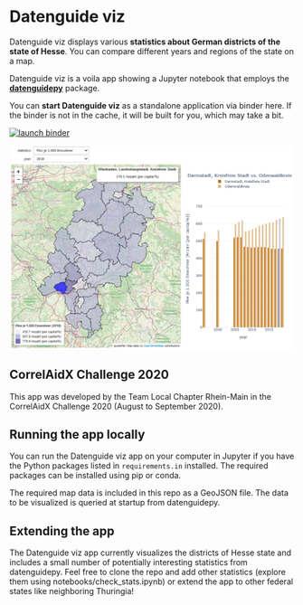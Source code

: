 # Datenguide viz

Datenguide viz displays various **statistics about German districts of the state of Hesse**. You can compare different years and regions of the state on a map.

Datenguide viz is a voila app showing a Jupyter notebook that employs the **[datenguidepy](https://github.com/CorrelAid/datenguide-python)** package.

You can **start Datenguide viz** as a standalone application via binder here. If the binder is not in the cache, it will be built for you, which may take a bit.

[![launch binder](https://mybinder.org/badge_logo.svg)](https://mybinder.org/v2/gh/CorrelAid/cax-challenge-rhein-main/master?urlpath=%2Fvoila%2Frender%2Fnotebooks%2Fapp.ipynb)

![Datenguide viz preview](img/datenguide-viz-example-Hesse.png)

## CorrelAidX Challenge 2020

This app was developed by the Team Local Chapter Rhein-Main in the CorrelAidX Challenge 2020 (August to September 2020).

## Running the app locally

You can run the Datenguide viz app on your computer in Jupyter if you have the Python packages listed in `requirements.in` installed. The required packages can be installed using pip or conda.

The required map data is included in this repo as a GeoJSON file. The data to be visualized is queried at startup from datenguidepy.

## Extending the app

The Datenguide viz app currently visualizes the districts of Hesse state and includes a small number of potentially interesting statistics from datenguidepy. Feel free to clone the repo and add other statistics (explore them using notebooks/check_stats.ipynb) or extend the app to other federal states like neighboring Thuringia!
